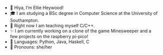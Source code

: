 - 👋 Hiya, I’m Ellie Heywood!
- 🎓 I am studying a BSc degree in Computer Science at the University of Southampton.
- 🌱 Right now I am teaching myself C/C++.
- ✨ I am currently working on a clone of the game Minesweeper and a few projects on the raspberry pi-pico!
- 💬 Languages: Python, Java, Haskell, C
- 💞️ Pronouns: she/her

<!---
IAmSmellephant/IAmSmellephant is a ✨ special ✨ repository because its `README.md` (this file) appears on your GitHub profile.
You can click the Preview link to take a look at your changes.
--->
